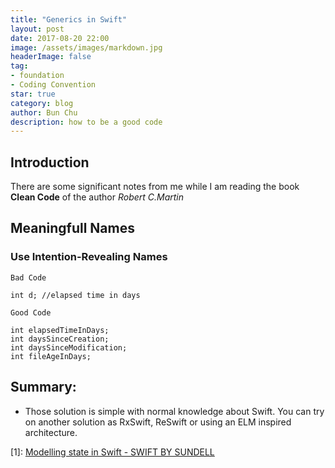 ```yaml
---
title: "Generics in Swift"
layout: post
date: 2017-08-20 22:00
image: /assets/images/markdown.jpg
headerImage: false
tag:
- foundation
- Coding Convention
star: true
category: blog
author: Bun Chu
description: how to be a good code
---
```


## Introduction

There are some significant notes from me while I am reading the book **Clean Code** of the author *Robert C.Martin*

##  Meaningfull Names

### Use Intention-Revealing Names

```
Bad Code

int d; //elapsed time in days

```

```
Good Code

int elapsedTimeInDays;
int daysSinceCreation;
int daysSinceModification;
int fileAgeInDays;
```



## Summary:
* Those solution is simple with normal knowledge about Swift. You can try on another solution as RxSwift, ReSwift or using an ELM inspired architecture.

[1]: [Modelling state in Swift - SWIFT BY SUNDELL](https://www.swiftbysundell.com/posts/modelling-state-in-swift)

